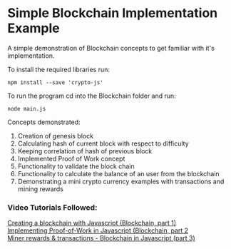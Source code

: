 
# Simple Blockchain Implementation Example

A simple demonstration of Blockchain concepts to get familiar with it's implementation.

To install the required libraries run:  

    npm install --save 'crypto-js'

To run the program cd into the Blockchain folder and run:  

    node main.js

Concepts demonstrated:

1. Creation of genesis block
2. Calculating hash of current block with respect to difficulty
3. Keeping correlation of hash of previous block
4. Implemented Proof of Work concept
5. Functionality to validate the block chain
6. Functionality to calculate the balance of an user from the blockchain
7. Demonstrating a mini crypto currency examples with transactions and mining rewards

### Video Tutorials Followed:

[Creating a blockchain with Javascript (Blockchain, part 1)](https://www.youtube.com/watch?v=zVqczFZr124)  
[Implementing Proof-of-Work in Javascript (Blockchain, part 2](https://www.youtube.com/watch?v=HneatE69814)  
[Miner rewards & transactions - Blockchain in Javascript (part 3)](https://www.youtube.com/watch?v=fRV6cGXVQ4I)  
